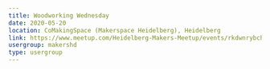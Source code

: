 ```yaml
---
title: Woodworking Wednesday
date: 2020-05-20
location: CoMakingSpace (Makerspace Heidelberg), Heidelberg
link: https://www.meetup.com/Heidelberg-Makers-Meetup/events/rkdwnrybchbbc/
usergroup: makershd
type: usergroup
---
```


